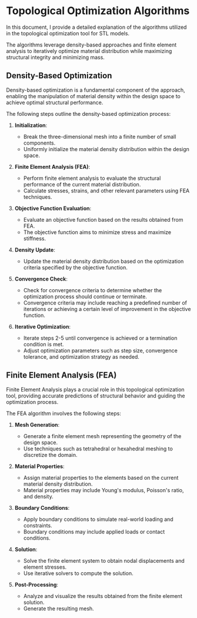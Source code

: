 # Topological Optimization Algorithms

In this document, I provide a detailed explanation of the algorithms
utilized in the topological optimization tool for STL models.

The algorithms leverage density-based approaches and finite element analysis
to iteratively optimize material distribution
while maximizing structural integrity and minimizing mass.

## Density-Based Optimization

Density-based optimization is a fundamental component of the approach,
enabling the manipulation of material density within the design space
to achieve optimal structural performance.

The following steps outline the density-based optimization process:

1. **Initialization**:
    - Break the three-dimensional mesh into a finite number
      of small components.
    - Uniformly initialize the material density distribution
      within the design space.

2. **Finite Element Analysis (FEA)**:
    - Perform finite element analysis to evaluate the structural performance
      of the current material distribution.
    - Calculate stresses, strains, and other relevant parameters
      using FEA techniques.

3. **Objective Function Evaluation**:
    - Evaluate an objective function based on the results obtained from FEA.
    - The objective function aims to minimize stress and maximize stiffness.

4. **Density Update**:
    - Update the material density distribution based on the optimization
      criteria specified by the objective function.

5. **Convergence Check**:
    - Check for convergence criteria to determine whether
      the optimization process should continue or terminate.
    - Convergence criteria may include reaching a predefined number
      of iterations or achieving a certain level of improvement
      in the objective function.

6. **Iterative Optimization**:
    - Iterate steps 2-5 until convergence is achieved
      or a termination condition is met.
    - Adjust optimization parameters such as step size,
      convergence tolerance, and optimization strategy as needed.

## Finite Element Analysis (FEA)

Finite Element Analysis plays a crucial role
in this topological optimization tool,
providing accurate predictions of structural behavior
and guiding the optimization process.

The FEA algorithm involves the following steps:

1. **Mesh Generation**:
    - Generate a finite element mesh representing
      the geometry of the design space.
    - Use techniques such as tetrahedral
      or hexahedral meshing to discretize the domain.

2. **Material Properties**:
    - Assign material properties to the elements based on the current
      material density distribution.
    - Material properties may include Young's modulus,
      Poisson's ratio, and density.

3. **Boundary Conditions**:
    - Apply boundary conditions to simulate real-world loading and constraints.
    - Boundary conditions may include applied loads or contact conditions.

4. **Solution**:
    - Solve the finite element system to obtain nodal displacements
      and element stresses.
    - Use iterative solvers to compute the solution.

5. **Post-Processing**:
    - Analyze and visualize the results obtained
      from the finite element solution.
    - Generate the resulting mesh.
